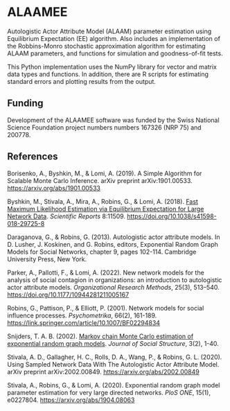 # ALAAMEE

Autologistic Actor Attribute Model (ALAAM) parameter estimation using
Equilibrium Expectation (EE) algorithm. Also includes an implementation
of the Robbins-Monro stochastic approximation algorithm for estimating
ALAAM parameters, and functions for simulation and goodness-of-fit tests.

This Python implementation uses the NumPy library for vector and 
matrix data types and functions. In addition, there are R scripts for
estimating standard errors and plotting results from the output.

## Funding

Development of the ALAAMEE software was funded by the Swiss National Science Foundation project numbers numbers 167326 (NRP 75) and 200778.

## References

Borisenko, A., Byshkin, M., & Lomi, A. (2019). A Simple Algorithm for Scalable Monte Carlo Inference. arXiv preprint arXiv:1901.00533. https://arxiv.org/abs/1901.00533

Byshkin, M., Stivala, A., Mira, A., Robins, G., & Lomi, A. (2018). [Fast Maximum Likelihood Estimation via Equilibrium Expectation for Large Network Data](https://www.nature.com/articles/s41598-018-29725-8). *Scientific Reports* 8:11509. https://doi.org/10.1038/s41598-018-29725-8

Daraganova, G., & Robins, G. (2013). Autologistic actor attribute models. In D. Lusher, J. Koskinen, and G. Robins, editors, Exponential Random Graph Models for Social Networks, chapter 9, pages 102-114. Cambridge University Press, New York.

Parker, A., Pallotti, F., & Lomi, A. (2022). New network models for the analysis of social contagion in organizations: an introduction to autologistic actor attribute models. *Organizational Research Methods*, 25(3), 513–540. https://doi.org/10.1177/10944281211005167

Robins, G., Pattison, P., & Elliott, P. (2001). Network models for social influence processes. *Psychometrika*, 66(2), 161-189. https://link.springer.com/article/10.1007/BF02294834

Snijders, T. A. B. (2002). [Markov chain Monte Carlo estimation of exponential random graph models](https://www.cmu.edu/joss/content/articles/volume3/Snijders.pdf). *Journal of Social Structure*, 3(2), 1-40.

Stivala, A. D., Gallagher, H. C., Rolls, D. A., Wang, P., & Robins, G. L. (2020). Using Sampled Network Data With The Autologistic Actor Attribute Model. arXiv preprint arXiv:2002.00849. https://arxiv.org/abs/2002.00849

Stivala, A., Robins, G., & Lomi, A. (2020). Exponential random graph model parameter estimation for very large directed networks. *PloS ONE*, 15(1), e0227804. https://arxiv.org/abs/1904.08063
